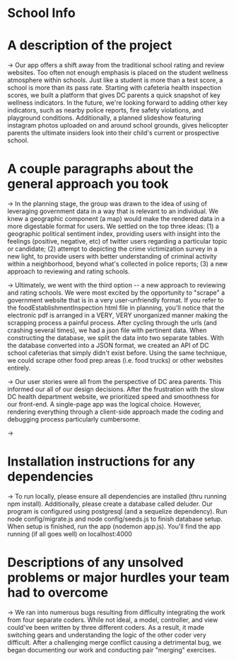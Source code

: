 # School Info
# A description of the project
-> Our app offers a shift away from the traditional school rating and review websites. Too often not enough emphasis is placed on the student wellness atmosphere within schools. Just like a student is more than a test score, a school is more than its pass rate. Starting with cafeteria health inspection scores, we built a platform that gives DC parents a quick snapshot of key wellness indicators. In the future, we're looking forward to adding other key indicators, such as nearby police reports, fire safety violations, and playground conditions. Additionally, a planned slideshow featuring instagram photos uploaded on and around school grounds, gives helicopter parents the ultimate insiders look into their child's current or prospective school.
# A couple paragraphs about the general approach you took
-> In the planning stage, the group was drawn to the idea of using of leveraging government data in a way that is relevant to an individual. We knew a geographic component (a map) would make the rendered data in a more digestable format for users. We settled on the top three ideas: (1) a geographic political sentiment index, providing users with insight into the feelings (positive, negative, etc) of twitter users regarding a particular topic or candidate; (2) attempt to depicting the crime victimization survey in a new light, to provide users with better understanding of criminal activity within a neighborhood, beyond what's collected in police reports; (3) a new approach to reviewing and rating schools.

-> Ultimately, we went with the third option -- a new approach to reviewing and rating schools. We were most excited by the opportunity to "scrape" a government website that is in a very user-unfriendly format. If you refer to the foodEstablishmentInspection html file in planning, you'll notice that the electronic pdf is arranged in a VERY, VERY unorganized manner making the scrapping process a painful process. After cycling through the urls (and crashing several times), we had a json file with pertinent data. When constructing the database, we split the data into two separate tables. With the database converted into a JSON format, we created an API of DC school cafeterias that simply didn't exist before. Using the same technique, we could scrape other food prep areas (i.e. food trucks) or other websites entirely.

-> Our user stories were all from the perspective of DC area parents. This informed our all of our design decisions. After the frustration with the slow DC health department website, we prioritized speed and smoothness for our front-end. A single-page app was the logical choice. However, rendering everything through a client-side approach made the coding and debugging process particularly cumbersome.

->

# Installation instructions for any dependencies
-> To run locally, please ensure all dependencies are installed (thru running npm install). Additionally, please create a database called deluder. Our program is configured using postgresql (and a sequelize dependency). Run node config/migrate.js and node config/seeds.js to finish database setup. When setup is finished, run the app (nodemon app.js). You'll find the app running (if all goes well) on localhost:4000

# Descriptions of any unsolved problems or major hurdles your team had to overcome
-> We ran into numerous bugs resulting from difficulty integrating the work from four separate coders. While not ideal, a model, controller, and view could've been written by three different coders. As a result, it made switching gears and understanding the logic of the other coder very difficult. After a challenging merge conflict causing a detrimental bug, we began documenting our work and conducting pair "merging" exercises.
